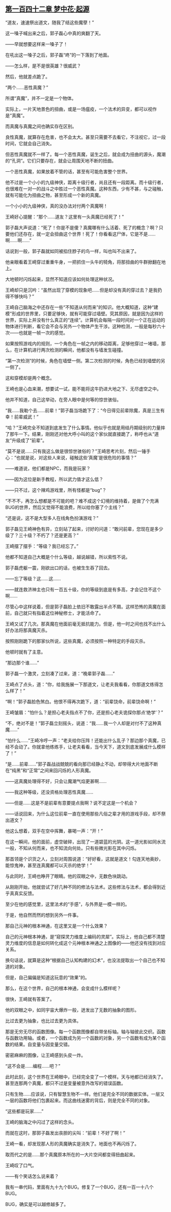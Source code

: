 ## [第一百四十二章 梦中花·起源](https://www.xxbiquge.com/11_11207/9243024.html)


  “道友，速速祭出道文，随我了结这些魔孽！”

  这一嗓子喊出来之后，郭子磊心中真的爽翻了天。

  ——早就想要这样来一嗓子了！

  在吼出这一嗓子之后，郭子磊“咚”的一下落到了地面。

  ——怎么样，是不是很英雄？很威武？

  然后，他就差点跪了。

  “两个……恶性真魔？”

  所谓“真魔”，并不一定是一个物体。

  实际上，一片天地景色的扭曲，或是一场瘟疫，一个法术的异变，都可以视作是“真魔”。

  而真魔与真魔之间也确实存在区别。

  良性真魔，就算存在危害，也不会太大。甚至只需要不去看它，不注视它，过一段时间，它就会自己消失。

  但恶性真魔就不一样了。每一个恶性真魔，诞生之后，就会成为扭曲的源头，魔潮的“孔洞”。它们只要存在，就会让周围天地不断的扭曲。

  一个恶性真魔，如果放着不管的话，甚至有可能危害整个世界。

  他不过是一个小小的九级神侠，距离十级行者，尚且还有一段距离。而十级行者，也很难在一对一的战斗之中胜过一个恶性真魔。这种东西，少有不甚，与之碰触，就有可能化为扭曲之物，甚至形成一个新的真魔。

  一个小小的九级神侠，真的没办法对付两个真魔啊！

  王崎好心提醒：“那个……道友？这里有一头真魔已经死了！”

  郭子磊大声说道：“死了！你是不是傻？真魔哪有什么活着、死了的概念？啊？只要他们还存在，就一定会扭曲这个世界！死了！你看看这尸体，它是不是……啊……啊……”

  话说到一般，郭子磊就如同被掐住脖子的鸟一样，叫也叫不出来了。

  他亲眼看着王崎穿过重重牛身，一把抓住一头牛的犄角，将那扭曲的牛群掀翻在地上。

  大地顿时闪烁起来，显然不知道应该如何处理这种状况。

  王崎却只是沉吟：“虽然出现了穿模的现象吧……但是却没有真的穿过去？是我扔得不够快吗？”

  王崎自己脑海之中还存在一些“不知道从何而来”的知识。他大概知道，这种“建模”形成的世界里，只要足够快，就有可能穿过墙壁。究其原因，就是因为这样的世界，实际上并没有什么真正的“连续”。计算机会每隔一段时间对一个正在运动的物体进行判断，看它会不会与另外一个物体产生干涉。这种检测，一般是每秒六十次——也就是一帧一次的感觉。

  如果按照游戏内的规则，一个角色在一帧之内的移动距离，足够他穿过一堵墙，那么，在计算机进行两次检测的瞬间，他都没有与墙发生碰撞。

  “第一次检测”的时候，角色在墙壁一侧。第二次检测的时候，角色已经到墙壁的另一侧了。

  这和穿模却是两个概念。

  王崎也是心血来潮，想要试一试，能不能将这牛扔进大地之下、无尽虚空之中。

  他并不知道，自己这举动，在旁人眼中是何等的惊世骇俗。

  “我……我勒个去……前辈！”郭子磊当场跪下了：“今日得见前辈除魔，真是三生有幸！前辈威武！”

  “哈？”王崎完全不知道到底发生了什么事情。他似乎也就是用结丹期级别的力量摔了那牛一下。结果，刚刚还对他大呼小叫的这个家伙就直接跪了，称呼也从“道友”升级成了“前辈”。

  “莫不是说……只有我这么做是很惊世骇俗的？”王崎思考片刻，然后一锤手心：“也就是说，对这些人来说，碰触这些‘真魔’是很危险的事情？”

  ——难道说，他们都是NPC，而我是玩家？

  ——因为这位是新手教程，所以武力值才这么低？

  ——只不过，这个辣鸡游戏里，所有怪都是“bug”？

  “不不不，再怎么想都是不可能的吧？难不成这个幻境的维持着，是做了个充满BUG的世界，然后又觉得不能浪费，所以给你塞了个主线？”

  “还是说，这不是大型多人在线角色扮演游戏？”

  郭子磊见王崎神色有异，立刻站了起来，讨好的问道：“敢问前辈，您现在是多少级了？三十级？不朽了？还是更高？”

  王崎摆了摆手：“等级？我已经忘了。”

  他都不知道自己大概是个什么等级，越说越错，所以索性不说。

  郭子磊虎躯一震，刚欲出口的话，也被生生吞了回去。

  ——忘了等级？这……这……

  ——就连救济神主也只有一百五十级，你的等级到底是有多高，才会记住不这个啊……

  尽管心中这样说着，但是郭子磊脸上依旧不敢露出半点不屑。这样恐怖的真魔在面前，自己就只有指着这位神秘修士，才能活命了。

  王崎又试了几次。那真魔在他面前毫无抵抗能力。但是，他一时之间也找不出什么好办法将那真魔灭杀。

  按照刚刚跪下的那家伙所说，这些真魔，必须按照一种特定的手段灭杀。

  他顿时就有了主意。

  “那边那个谁……”

  郭子磊一个激灵，立刻凑了过来，道：“晚辈郭子磊……”

  王崎点了点头，道：“你，给我施展一下那道文，让老夫我看看，你那道文练得怎么样了！”

  “啊！”郭子磊脸色煞白。他恨不得再次跪下，道：“前辈饶命，前辈饶命啊！”

  王崎皱眉：“怕什么？是担心老夫指点不了你，还是担心老夫诡探你那点‘绝学’？”

  “不，绝对不是！”郭子磊立刻摇头，说道：“我……我一个人却是对付不了这种真魔……”

  “怕什么……”王崎冷哼一声：“老夫给你压阵！还能出什么乱子？那边那个真魔，已经不会动了。你就拿他练练手，让老夫看看，当今天下，道文到底发展成什么模样了！”

  “是……前辈……”郭子磊战战兢兢的看向那已经静止不动，却带得大片地面不断在“纯黑”和“正常”之间来回闪烁的人形真魔。

  ——这真魔处理得不好，只会让魔潮气焰更甚啊……

  ——我这种等级，还没资格处理恶性真魔……

  ——但是……这是不是前辈有意要提点我啊？说不定这是一个机会？

  ——话说回来，为什么这位前辈一直在使用那些凡俗之辈才用的游戏手段，却不祭出道文？

  他这么想着，双手在空中挥舞，暴喝一声：“开！”

  在这一瞬间，他的面前，虚空破碎，出现了一道碧蓝的光阴。这一道光影如同水流一般，不知从何而来，也不知流向何处。只有些微光影在其中闪烁。

  那首领是个识货之人，立刻对周围说道：“好好看，这就是道文！勾连天地奥妙，能惊鬼神，甚至连真魔都可以灭杀的绝学！”

  与此同时，王崎也睁开了眼睛。他的双眼之中，无数色块跳动。

  从刚刚开始，他就尝试了好几种不同的修法与法术。这些修法与法术，都会得到近乎真真实反馈。

  至少在他的感觉里，这里法术的“手感”，与外界是一模一样的。

  于是，他自然而然的想到另外一件事。

  那自己元神的根本神通，在这里又是一个什么效果？

  自己的元神根本神通，是“窥探灵力维度上编码的灵犀”。实际上，他自己都不清楚灵力维度的信息是如何转化成这个元神根本神通之上图像的——他还没有找到对应关系。

  换句话说，就算是这种“根据自己认知构建的幻术”，也没法提取出一个自己也不知道的对象。

  但是，自己偏偏是知道这玩意的“效果”的。

  那么，在这个世界，自己的根本神通，会变成什么模样呢？

  很快，王崎就有答案了。

  他的双眼之中，如同宇宙大爆炸一般，迸发出了无数的抽象的图形。

  比过去更为抽象，也比过去更为具体。

  那是无穷无尽的函数图像。每一个函数图像都自带坐标轴。轴与轴彼此交织。函数与函数功用轴。或者，一个函数成为另一个函数的对象，另一个函数有成为某个函数的结果。自变量与因变量交错。

  密密麻麻的图像，让王崎感到头皮一炸。

  “这不会是……编程……吧？”

  此时此刻，这个世界在王崎眼中，已经完全变了一个模样。天与地都已经消失了。甚至连那两个真魔，都只不过是变量被意外改写的错误函数。

  只有生物……应该说，只有智慧生物不一样。他们是完全不同的数据实体。一层又一层的函数将他们包裹起来。而这曲线迷雾的背后，则是完全不同的对象。

  “这些都是玩家……”

  王崎的脑海之中闪过了这样的念头。

  而就在这时，那郭子磊发出丧胆的尖叫：“前辈！不好了啊！”

  王崎一看，却发现那人形的真魔确实是消失了。地面也不再闪烁了。

  取而代之的是……那个真魔原本所在的一大片空间都变得扭曲起来。

  王崎叹了口气。

  ——有个笑话怎么说来着？

  我有一串代码，里面有九十九个BUG。修复了一个BUG，还有一百一十八个BUG。

  BUG，确实是可以越修越多了。
